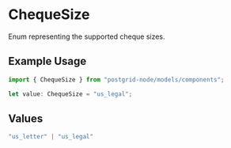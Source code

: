 # ChequeSize

Enum representing the supported cheque sizes.

## Example Usage

```typescript
import { ChequeSize } from "postgrid-node/models/components";

let value: ChequeSize = "us_legal";
```

## Values

```typescript
"us_letter" | "us_legal"
```